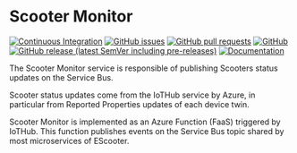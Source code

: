 # Scooter Monitor
[![Continuous Integration](https://github.com/e-scooter-2077/scooter-monitor/actions/workflows/ci.yml/badge.svg?event=push)](https://github.com/e-scooter-2077/scooter-monitor/actions/workflows/ci.yml)
[![GitHub issues](https://img.shields.io/github/issues-raw/e-scooter-2077/scooter-monitor?style=plastic)](https://github.com/e-scooter-2077/scooter-monitor/issues)
[![GitHub pull requests](https://img.shields.io/github/issues-pr-raw/e-scooter-2077/scooter-monitor?style=plastic)](https://github.com/e-scooter-2077/scooter-monitor/pulls)
[![GitHub](https://img.shields.io/github/license/e-scooter-2077/scooter-monitor?style=plastic)](/LICENSE)
[![GitHub release (latest SemVer including pre-releases)](https://img.shields.io/github/v/release/e-scooter-2077/scooter-monitor?include_prereleases&style=plastic)](https://github.com/e-scooter-2077/scooter-monitor/releases)
[![Documentation](https://img.shields.io/badge/domain%20model-click%20here-informational?style=plastic)](https://e-scooter-2077.github.io/documentation/domain-analysis/domain-models/e-scooter/scooter-control.html)

The Scooter Monitor service is responsible of publishing Scooters status updates on the Service Bus.

Scooter status updates come from the IoTHub service by Azure, in particular from Reported Properties updates of each device twin.

Scooter Monitor is implemented as an Azure Function (FaaS) triggered by IoTHub. This function publishes events on the Service Bus topic shared by most microservices of EScooter.
